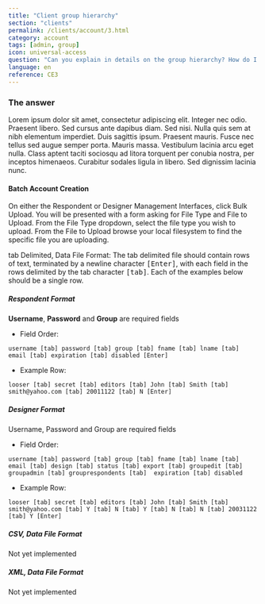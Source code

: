 ```yaml
---
title: "Client group hierarchy"
section: "clients"
permalink: /clients/account/3.html
category: account
tags: [admin, group]
icon: universal-access
question: "Can you explain in details on the group hierarchy? How do I manage my own group according to this?"
language: en
reference: CE3
---
```


### The answer

Lorem ipsum dolor sit amet, consectetur adipiscing elit. Integer nec odio. Praesent libero. Sed cursus ante dapibus diam. Sed nisi. Nulla quis sem at nibh elementum imperdiet. Duis sagittis ipsum. Praesent mauris. Fusce nec tellus sed augue semper porta. Mauris massa. Vestibulum lacinia arcu eget nulla. Class aptent taciti sociosqu ad litora torquent per conubia nostra, per inceptos himenaeos. Curabitur sodales ligula in libero. Sed dignissim lacinia nunc.


#### Batch Account Creation

On either the Respondent or Designer Management Interfaces, click Bulk Upload. You will be presented with a form asking for File Type and File to Upload. From the File Type dropdown, select the file type you wish to upload. From the File to Upload browse your local filesystem to find the specific file you are uploading.

tab Delimited, Data File Format: The tab delimited file should contain rows of text, terminated by a newline character <kbd>[Enter]</kbd>, with each field in the rows delimited by the tab character <kbd>[tab]</kbd>. Each of the examples below should be a single row.


##### Respondent Format

**Username**, **Password** and **Group** are required fields

- Field Order:
```
username [tab] password [tab] group [tab] fname [tab] lname [tab]  email [tab] expiration [tab] disabled [Enter]
```

- Example Row:
```
looser [tab] secret [tab] editors [tab] John [tab] Smith [tab]  smith@yahoo.com [tab] 20011122 [tab] N [Enter]
```


##### Designer Format

Username, Password and Group are required fields

- Field Order:
```
username [tab] password [tab] group [tab] fname [tab] lname [tab] email [tab] design [tab] status [tab] export [tab] groupedit [tab] groupadmin [tab] grouprespondents [tab]  expiration [tab] disabled
```

- Example Row:
```
looser [tab] secret [tab] editors [tab] John [tab] Smith [tab] smith@yahoo.com [tab] Y [tab] N [tab] Y [tab] N [tab] N [tab] 20031122 [tab] Y [Enter]
```


##### CSV, Data File Format

Not yet implemented

##### XML, Data File Format

Not yet implemented
